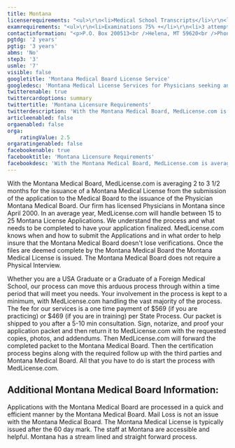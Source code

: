 ```yaml
---
title: Montana
licenserequirements: "<ul>\r\n<li>Medical School Transcripts</li>\r\n<li>Medical School Form</li>\r\n<li>All Medical Licenses</li>\r\n<li>All Internships/Residency/Fellowships</li>\r\n<li>ECFMG CVS Report</li>\r\n<li>Fifth Pathway and ECFMG Exam Chart (if 5th Pathway)</li>\r\n<li>All State and National Exams (USMLE/FLEX/NBOME/NBME)</li>\r\n<li>NPDB-HIPDB Report</li>\r\n<li>3 Physician References</li>\r\n</ul>"
examrequirements: "<ul>\r\n<li>Examinations 75% +</li>\r\n<li>3 attempt limit on Step 3 of USMLE</li>\r\n<li>7 year limit- USMLE</li>\r\n<li>2 year PGY for USA Grads</li>\r\n<li>3 year PGY for International Grads</li>\r\n<li>No 10 year rule or SPEX required</li>\r\n<li>State Exam Accepted if Pre-1975</li>\r\n</ul>"
contactinformation: "<p>P.O. Box 200513<br />Helena, MT 59620<br />Phone: (406) 841-2360<br />Fax: (406) 841-2305</p>\r\n<p><a href=\"http://boards.bsd.dli.mt.gov/med\">http://bsd.dli.mt.gov/license/bsd_boards/med_board/board_page.asp</a></p>"
pgtdg: '2 years'
pgtig: '3 years'
abms: 'No'
step3: '3'
usmle: '7'
visible: false
googletitle: 'Montana Medical Board License Service'
googledesc: 'Montana Medical License Services for Physicians seeking an expedited  State Licensure process when they apply to the Montana Medical Board'
twitterenable: true
twittercardoptions: summary
twittertitle: 'Montana Licensure Requirements'
twitterdescription: 'With the Montana Medical Board, MedLicense.com is averaging 2 to 3.5 months for the issuance of a Montana Medical License. We''ve licensed Physicians in Montana, since April 2000, and can help you through the process whether you are a USA Graduate or a Graduate of a Foreign Medical School.'
articleenabled: false
orgaenabled: false
orga:
    ratingValue: 2.5
orgaratingenabled: false
facebookenable: true
facebooktitle: 'Montana Licensure Requirements'
facebookdesc: 'With the Montana Medical Board, MedLicense.com is averaging 2 to 3.5 months for the issuance of a Montana Medical License. We''ve licensed Physicians in Montana, since April 2000, and can help you through the process whether you are a USA Graduate or a Graduate of a Foreign Medical School.'
---
```


<p>With the Montana Medical Board, MedLicense.com is averaging 2 to 3 1/2 months for the issuance of a Montana Medical License from the submission of the application to the Medical Board to the issuance of the Physician Montana Medical Board. Our firm has licensed Physicians in Montana since April 2000. In an average year, MedLicense.com will handle between 15 to 25 Montana License Applications. We understand the process and what needs to be completed to have your application finalized. MedLicense.com knows when and how to submit the Applications and in what order to help insure that the Montana Medical Board doesn't lose verifications. Once the files are deemed complete by the Montana Medical Board the Montana Medical License is issued. The Montana Medical Board does not require a Physical Interview.</p>
<p>Whether you are a USA Graduate or a Graduate of a Foreign Medical School, our process can move this arduous process through within a time period that will meet you needs. Your involvement in the process is kept to a minimum, with MedLicense.com handling the vast majority of the process. The fee for our services is a one time payment of $569 (if you are practicing) or $469 (if you are in training) per State Process. Our packet is shipped to you after a 5-10 min consultation. Sign, notarize, and proof your application packet and then return it to MedLicense.com with the requested copies, photos, and addendums. Then MedLicense.com will forward the completed packet to the Montana Medical Board. Then the certification process begins along with the required follow up with the third parties and Montana Medical Board. All that you have to do is start the process with MedLicense.com.</p>
<h2 id="mcetoc_1ce9a7mn20">Additional Montana Medical Board Information:</h2>
<p>Applications with the Montana Medical Board are processed in a quick and efficient manner by the Montana Medical Board. Mail Loss is not an issue with the Montana Medical Board. The Montana Medical License is typically issued after the 60 day mark. The staff at Montana are accessible and helpful. Montana has a stream lined and straight forward process.</p>
